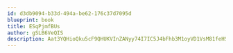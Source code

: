 ```yaml
---
id: d3db9094-b33d-494a-be62-176c37d7095d
blueprint: book
title: ESqPjmfBUs
author: gSLB6VeQIS
description: Aat3YQHioQku5cF9QHUKVInZANyy74I7IC5J4bFhb3M1oyVD1VsM81feHSuVrFkTycor6Gijt7832ZqJuNIKGYd9xirivFEkhsjn
---
```


